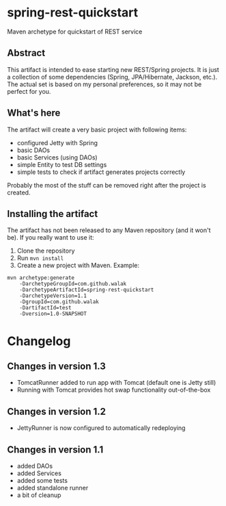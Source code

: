 # spring-rest-quickstart
Maven archetype for quickstart of REST service

## Abstract
This artifact is intended to ease starting new REST/Spring projects. It is just a collection of some
dependencies (Spring, JPA/Hibernate, Jackson, etc.). The actual set is based on my personal preferences, so it may not be
perfect for you.


## What's here
The artifact will create a very basic project with following items:
* configured Jetty with Spring
* basic DAOs
* basic Services (using DAOs)
* simple Entity to test DB settings
* simple tests to check if artifact generates projects correctly

Probably the most of the stuff can be removed right after the project is created.

## Installing the artifact
The artifact has not been released to any Maven repository (and it won't be). If you really want to use it:

1. Clone the repository
2. Run `mvn install`
3. Create a new project with Maven. Example:
```
mvn archetype:generate
    -DarchetypeGroupId=com.github.walak
    -DarchetypeArtifactId=spring-rest-quickstart
    -DarchetypeVersion=1.1
    -DgroupId=com.github.walak
    -DartifactId=test
    -Dversion=1.0-SNAPSHOT
```

# Changelog

## Changes in version 1.3
* TomcatRunner added to run app with Tomcat (default one is Jetty still)
* Running with Tomcat provides hot swap functionality out-of-the-box
  
## Changes in version 1.2
* JettyRunner is now configured to automatically redeploying 

## Changes in version 1.1
* added DAOs
* added Services
* added some tests
* added standalone runner
* a bit of cleanup 
